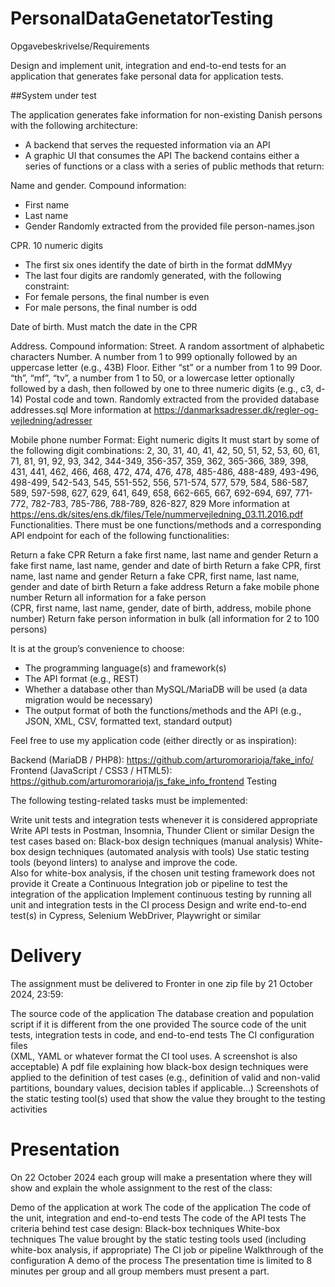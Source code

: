# PersonalDataGenetatorTesting
Opgavebeskrivelse/Requirements 

Design and implement unit, integration and end-to-end tests for an application that generates fake personal data for application tests.

##System under test

The application generates fake information for non-existing Danish persons with the following architecture:

- A backend that serves the requested information via an API
- A graphic UI that consumes the API
The backend contains either a series of functions or a class with a series of public methods that return:

Name and gender. Compound information:
- First name
- Last name
- Gender
Randomly extracted from the provided file person-names.json

CPR. 10 numeric digits
- The first six ones identify the date of birth in the format ddMMyy
- The last four digits are randomly generated, with the following constraint:
- For female persons, the final number is even
- For male persons, the final number is odd

Date of birth. Must match the date in the CPR

Address. Compound information:
Street. A random assortment of alphabetic characters
Number. A number from 1 to 999 optionally followed by an uppercase letter (e.g., 43B)
Floor. Either “st” or a number from 1 to 99
Door. “th”, “mf”, “tv”, a number from 1 to 50, or a lowercase letter optionally followed by a dash, then followed by one to three numeric digits (e.g., c3, d-14)
Postal code and town. Randomly extracted from the provided database addresses.sql
More information at https://danmarksadresser.dk/regler-og-vejledning/adresser

Mobile phone number
Format: Eight numeric digits
It must start by some of the following digit combinations: 2, 30, 31, 40, 41, 42, 50, 51, 52, 53, 60, 61, 71, 81, 91, 92, 93, 342, 344-349, 356-357, 359, 362, 365-366, 389, 398, 431, 441, 462, 466, 468, 472, 474, 476, 478, 485-486, 488-489, 493-496, 498-499, 542-543, 545, 551-552, 556, 571-574, 577, 579, 584, 586-587, 589, 597-598, 627, 629, 641, 649, 658, 662-665, 667, 692-694, 697, 771-772, 782-783, 785-786, 788-789, 826-827, 829
More information at  
https://ens.dk/sites/ens.dk/files/Tele/nummervejledning_03.11.2016.pdf
Functionalities. There must be one functions/methods and a corresponding API endpoint for each of the following functionalities:

Return a fake CPR
Return a fake first name, last name and gender
Return a fake first name, last name, gender and date of birth
Return a fake CPR, first name, last name and gender
Return a fake CPR, first name, last name, gender and date of birth
Return a fake address
Return a fake mobile phone number
Return all information for a fake person       
(CPR, first name, last name, gender, date of birth, address, mobile phone number)
Return fake person information in bulk (all information for 2 to 100 persons)

It is at the group’s convenience to choose:

- The programming language(s) and framework(s)
- The API format (e.g., REST)
- Whether a database other than MySQL/MariaDB will be used (a data migration would be necessary)
- The output format of both the functions/methods and the API (e.g., JSON, XML, CSV, formatted 
  text, standard output)

Feel free to use my application code (either directly or as inspiration):

Backend (MariaDB / PHP8): https://github.com/arturomorarioja/fake_info/
Frontend (JavaScript / CSS3 / HTML5): https://github.com/arturomorarioja/js_fake_info_frontend
Testing

The following testing-related tasks must be implemented:

Write unit tests and integration tests whenever it is considered appropriate
Write API tests in Postman, Insomnia, Thunder Client or similar
Design the test cases based on:
Black-box design techniques (manual analysis)
White-box design techniques (automated analysis with tools)
Use static testing tools (beyond linters) to analyse and improve the code.   
Also for white-box analysis, if the chosen unit testing framework does not provide it
Create a Continuous Integration job or pipeline to test the integration of the application
Implement continuous testing by running all unit and integration tests in the CI process
Design and write end-to-end test(s) in Cypress, Selenium WebDriver, Playwright or similar

# Delivery

The assignment must be delivered to Fronter in one zip file by 21 October 2024, 23:59:

The source code of the application
The database creation and population script if it is different from the one provided
The source code of the unit tests, integration tests in code, and end-to-end tests
The CI configuration files       
(XML, YAML or whatever format the CI tool uses. A screenshot is also acceptable)
A pdf file explaining how black-box design techniques were applied to the definition of test cases
(e.g., definition of valid and non-valid partitions, boundary values, decision tables if applicable…)
Screenshots of the static testing tool(s) used that show the value they brought to the testing activities

# Presentation

On 22 October 2024 each group will make a presentation where they will show and explain the whole assignment to the rest of the class:

Demo of the application at work
The code of the application
The code of the unit, integration and end-to-end tests
The code of the API tests
The criteria behind test case design:
Black-box techniques
White-box techniques
The value brought by the static testing tools used (including white-box analysis, if appropriate)
The CI job or pipeline
Walkthrough of the configuration
A demo of the process
The presentation time is limited to 8 minutes per group and all group members must present a part.
